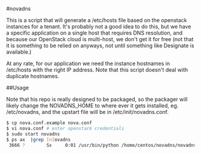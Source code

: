 #novadns

This is a script that will generate a /etc/hosts file based on the openstack instances for a tenant. It's probably not a good idea to do this, but we have a specific application on a single host that requires DNS resolution, and because our OpenStack cloud is multi-host, we don't get it for free (not that it is something to be relied on anyways, not until something like Designate is available.)

At any rate, for our application we need the instance hostnames in /etc/hosts with the right IP address. Note that this script doesn't deal with duplicate hostnames.

##Usage

Note that his repo is really designed to be packaged, so the packager will likely change the NOVADNS_HOME to where ever it gets installed, eg. /etc/novadns, and the upstart file will be in /etc/init/novadns.conf.

```bash
$ cp nova.conf.example nova.conf
$ vi nova.conf # enter openstack credentials
$ sudo start novadns
$ ps ax  |grep [n]ovadns
 3666 ?        Ss     0:01 /usr/bin/python /home/centos/novadns/novadns.py
 ```
